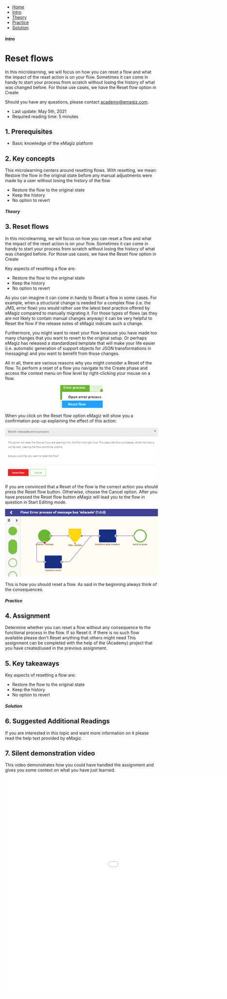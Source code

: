 <div class="ez-academy">
    <div class="ez-academy__body">
        <main class="micro-learning">
        <ul class="doc-nav">
            <li class="doc-nav__item"><a href="../../docs/microlearning/novice-flow-management-index" class="doc-nav__link">Home</a></li>
            <li class="doc-nav__item"><a href="#intro" class="doc-nav__link">Intro</a></li>
            <li class="doc-nav__item"><a href="#theory" class="doc-nav__link">Theory</a></li>
            <li class="doc-nav__item"><a href="#practice" class="doc-nav__link">Practice</a></li>
            <li class="doc-nav__item"><a href="#solution" class="doc-nav__link">Solution</a></li>
        </ul>

<div class="doc">

##### Intro

# Reset flows

In this microlearning, we will focus on how you can reset a flow and what the impact of the reset action is on your flow.
Sometimes it can come in handy to start your process from scratch without losing the history of what was changed before. For those use cases, we have the Reset flow option in Create

Should you have any questions, please contact academy@emagiz.com.

- Last update: May 5th, 2021
- Required reading time: 5 minutes

## 1. Prerequisites
- Basic knowledge of the eMagiz platform

## 2. Key concepts
This microlearning centers around resetting flows.
With resetting, we mean: Restore the flow in the original state before any manual adjustments were made by a user without losing the history of the flow

- Restore the flow to the original state
- Keep the history
- No option to revert

##### Theory

## 3. Reset flows

In this microlearning, we will focus on how you can reset a flow and what the impact of the reset action is on your flow.
Sometimes it can come in handy to start your process from scratch without losing the history of what was changed before. For those use cases, we have the Reset flow option in Create

Key aspects of resetting a flow are:

- Restore the flow to the original state
- Keep the history
- No option to revert

As you can imagine it can come in handy to Reset a flow in some cases. For example, when a structural change is needed for a complex flow (i.e. the JMS, error flow) you would rather use the latest best practice offered by eMagiz compared to manually migrating it. For those types of flows (as they are not likely to contain manual changes anyway) it can be very helpful to Reset the flow if the release notes of eMagiz indicate such a change.

Furthermore, you might want to reset your flow because you have made too many changes that you want to revert to the original setup. Or perhaps eMagiz has released a standardized template that will make your life easier (i.e. automatic generation of support objects for JSON transformations in messaging) and you want to benefit from those changes.

All in all, there are various reasons why you might consider a Reset of the flow. To perform a reset of a flow you navigate to the Create phase and access the context menu on flow level by right-clicking your mouse on a flow.

<p align="center"><img src="../../img/microlearning/novice-flow-management-reset-flows--flow-context-menu-reset-flow.png"></p>

When you click on the Reset flow option eMagiz will show you a confirmation pop-up explaining the effect of this action:

<p align="center"><img src="../../img/microlearning/novice-flow-management-reset-flows--flow-conformation-pop-up.png"></p>

If you are convinced that a Reset of the flow is the correct action you should press the Reset flow button. Otherwise, choose the Cancel option. After you have pressed the Reset flow button eMagiz will lead you to the flow in question in Start Editing mode.

<p align="center"><img src="../../img/microlearning/novice-flow-management-reset-flows--flow-reset-result.png"></p>

This is how you should reset a flow. As said in the beginning always think of the consequences.


##### Practice

## 4. Assignment

Determine whether you can reset a flow without any consequence to the functional process in the flow. If so Reset it. If there is no such flow available please don't Reset anything that others might need
This assignment can be completed with the help of the (Academy) project that you have created/used in the previous assignment.

## 5. Key takeaways

Key aspects of resetting a flow are:

- Restore the flow to the original state
- Keep the history
- No option to revert

##### Solution

## 6. Suggested Additional Readings

If you are interested in this topic and want more information on it please read the help text provided by eMagiz.

## 7. Silent demonstration video

This video demonstrates how you could have handled the assignment and gives you some context on what you have just learned. 

<iframe width="1280" height="720" src="../../vid/microlearning/novice-flow-management-reset-flows.mp4" frameborder="0" allow="accelerometer; autoplay; clipboard-write; encrypted-media; gyroscope; picture-in-picture" allowfullscreen></iframe>   

</div>
</main>
</div>
</div>